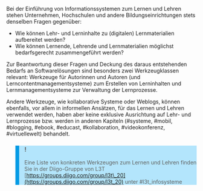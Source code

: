 Bei der Einführung von Informationssystemen zum Lernen und Lehren stehen Unternehmen, Hochschulen und andere Bildungseinrichtungen stets denselben Fragen gegenüber:

- Wie können Lehr- und Lerninhalte zu (digitalen) Lernmaterialien aufbereitet werden?
- Wie können Lernende, Lehrende und Lernmaterialien möglichst bedarfsgerecht zusammengeführt werden?

Zur Beantwortung dieser Fragen und Deckung des daraus entstehenden Bedarfs an Softwarelösungen sind besonders zwei Werkzeugklassen relevant: Werkzeuge für Autorinnen und Autoren (und Lerncontentmanagementsysteme) zum Erstellen von Lerninhalten und Lernmanagementsysteme zur Verwaltung der Lernprozesse.

Andere Werkzeuge, wie kollaborative Systeme oder Weblogs, können ebenfalls, vor allem in informellen Ansätzen, für das Lernen und Lehren verwendet werden, haben aber keine exklusive Ausrichtung auf Lehr- und Lernprozesse bzw. werden in anderen Kapiteln (#systeme, #mobil, #blogging, #ebook, #educast, #kollaboration, #videokonferenz, #virtuellewelt) behandelt.

<blockquote style="background: #B3E5FC; border-left: 10px solid #039BE5">

### !

Eine Liste von konkreten Werkzeugen zum Lernen und Lehren finden Sie in der Diigo-Gruppe von L3T [https://groups.diigo.com/group/l3t\_20](https://groups.diigo.com/group/l3t_20) unter #l3t\_infosysteme

</blockquote>
